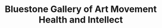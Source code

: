 ---
title: "Bluestone Gallery of Art Movement Health and Intellect"
url: /denver/bluestone-gallery-of-art-movement-health-and-intellect/
shop: Kunst
---
